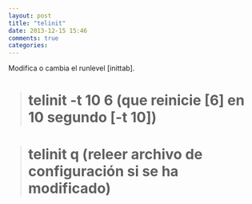 ```yaml
---
layout: post
title: "telinit"
date: 2013-12-15 15:46
comments: true
categories: 
---
```

Modifica o cambia el runlevel [inittab].

># telinit -t 10 6 (que reinicie [6] en 10 segundo [-t 10])

># telinit q (releer archivo de configuración si se ha modificado)


